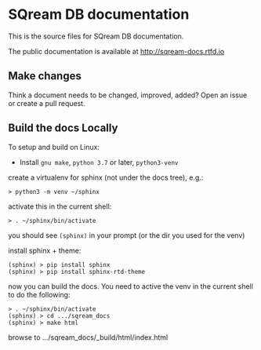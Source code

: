 # SQream DB documentation

This is the source files for SQream DB documentation.

The public documentation is available at http://sqream-docs.rtfd.io 

## Make changes

Think a document needs to be changed, improved, added? Open an issue or create a pull request.


## Build the docs Locally

To setup and build on Linux:

* Install `gnu make`, `python 3.7` or later, `python3-venv`

create a virtualenv for sphinx (not under the docs tree), e.g.:

```
> python3 -m venv ~/sphinx
```

activate this in the current shell:

```
> . ~/sphinx/bin/activate
```

you should see `(sphinx)` in your prompt (or the dir you used for the venv)

install sphinx + theme:
```
(sphinx) > pip install sphinx
(sphinx) > pip install sphinx-rtd-theme
```

now you can build the docs. You need to active the venv in the current
shell to do the following:

```
> . ~/sphinx/bin/activate
(sphinx) > cd .../sqream_docs
(sphinx) > make html
```

browse to .../sqream_docs/_build/html/index.html
